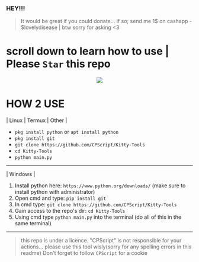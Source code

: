 <div align=center>


<div align=left>


### HEY!!!
> It would be great if you could donate... if so; send me 1$ on cashapp - $lovelydisease
| btw sorry for asking <3

# scroll down to learn how to use | Please `Star` this repo

<p align="center">
 <img src="https://images-wixmp-ed30a86b8c4ca887773594c2.wixmp.com/f/fec027d5-943a-4543-994b-bd45f4b09ff1/ddc147q-4de5ed23-e4d1-4ecd-89d9-a6376915381e.png/v1/fill/w_1280,h_792,strp/minimalist_cat_art___minimalism___outline_lineart__by_deetees_ddc147q-fullview.png?token=eyJ0eXAiOiJKV1QiLCJhbGciOiJIUzI1NiJ9.eyJzdWIiOiJ1cm46YXBwOjdlMGQxODg5ODIyNjQzNzNhNWYwZDQxNWVhMGQyNmUwIiwiaXNzIjoidXJuOmFwcDo3ZTBkMTg4OTgyMjY0MzczYTVmMGQ0MTVlYTBkMjZlMCIsIm9iaiI6W1t7ImhlaWdodCI6Ijw9NzkyIiwicGF0aCI6IlwvZlwvZmVjMDI3ZDUtOTQzYS00NTQzLTk5NGItYmQ0NWY0YjA5ZmYxXC9kZGMxNDdxLTRkZTVlZDIzLWU0ZDEtNGVjZC04OWQ5LWE2Mzc2OTE1MzgxZS5wbmciLCJ3aWR0aCI6Ijw9MTI4MCJ9XV0sImF1ZCI6WyJ1cm46c2VydmljZTppbWFnZS5vcGVyYXRpb25zIl19.ZevPdeMRo9GoJE5Cn_JUZCgV0yEWxmc0vvdLbJgUSD0" />
</p>

<div align="left">
 
# HOW 2 USE

| Linux | Termux | Other |
* `pkg install python` or `apt install python`
* `pkg install git`
* `git clone https://github.com/CPScript/Kitty-Tools`
* `cd Kitty-Tools`
* `python main.py`

---
 
| Windows |
1. Install python here: `https://www.python.org/downloads/` (make sure to install python with administrator)
2. Open cmd and type: `pip install git`
3. In cmd type: `git clone https://github.com/CPScript/Kitty-Tools`
3. Gain access to the repo's dir: `cd Kitty-Tools`
4. Using cmd type `python main.py` into the terminal
(do all of this in the same terminal)

 

----
> this repo is under a licence. "CPScript" is not responsible for your actions... please use this tool wisly(sorry for any spelling errors in this readme)
> Don't forget to follow `CPScript` for a cookie
